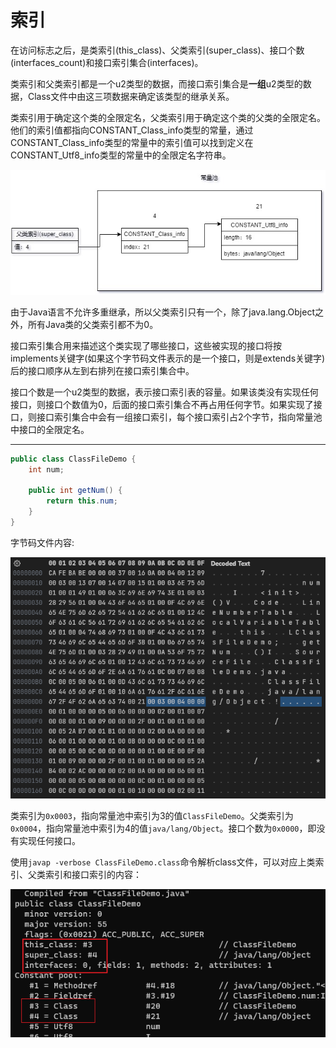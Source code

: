 # 索引

在访问标志之后，是类索引(this_class)、父类索引(super_class)、接口个数(interfaces_count)和接口索引集合(interfaces)。

类索引和父类索引都是一个u2类型的数据，而接口索引集合是**一组**u2类型的数据，Class文件中由这三项数据来确定该类型的继承关系。

类索引用于确定这个类的全限定名，父类索引用于确定这个类的父类的全限定名。他们的索引值都指向CONSTANT_Class_info类型的常量，通过CONSTANT_Class_info类型的常量中的索引值可以找到定义在CONSTANT_Utf8_info类型的常量中的全限定名字符串。

![](../../img/super_class.jpg)

由于Java语言不允许多重继承，所以父类索引只有一个，除了java.lang.Object之外，所有Java类的父类索引都不为0。

接口索引集合用来描述这个类实现了哪些接口，这些被实现的接口将按implements关键字(如果这个字节码文件表示的是一个接口，则是extends关键字)后的接口顺序从左到右排列在接口索引集合中。

接口个数是一个u2类型的数据，表示接口索引表的容量。如果该类没有实现任何接口，则接口个数值为0，后面的接口索引集合不再占用任何字节。如果实现了接口，则接口索引集合中会有一组接口索引，每个接口索引占2个字节，指向常量池中接口的全限定名。

---

```java
public class ClassFileDemo {
    int num;

    public int getNum() {
        return this.num;
    }
}
```

字节码文件内容:

![](../../img/class_file4.png)

类索引为`0x0003`，指向常量池中索引为3的值`ClassFileDemo`。父类索引为`0x0004`，指向常量池中索引为4的值`java/lang/Object`。接口个数为`0x0000`，即没有实现任何接口。

使用`javap -verbose ClassFileDemo.class`命令解析class文件，可以对应上类索引、父类索引和接口索引的内容：

![](../../img/javap3.png)
